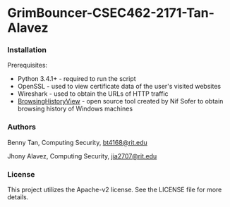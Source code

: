 # GrimBouncer-CSEC462-2171-Tan-Alavez


### Installation
Prerequisites:
* Python 3.4.1+ - required to run the script
* OpenSSL - used to view certificate data of the user's visited websites
* Wireshark - used to obtain the URLs of HTTP traffic
* [BrowsingHistoryView](http://www.nirsoft.net/utils/browsing_history_view.html/) - open source tool created by Nif Sofer to obtain browsing history of Windows machines
 

### Authors
Benny Tan, Computing Security, bt4168@rit.edu

Jhony Alavez, Computing Security, jia2707@rit.edu

### License
This project utilizes the Apache-v2 license. See the LICENSE file for more details.

